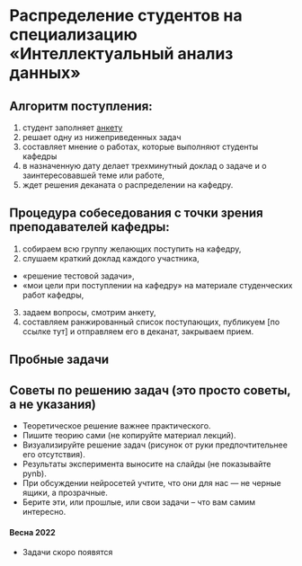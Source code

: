 # Распределение студентов на специализацию «Интеллектуальный анализ данных»

## Алгоритм поступления:

1. студент заполняет [анкету](http://bit.ly/1lFrFha)
2. решает одну из нижеприведенных задач
3. составляет мнение о работах, которые выполняют студенты кафедры
4. в назначенную дату делает трехминутный доклад о задаче и о заинтересовавшей теме или работе,
5. ждет решения деканата о распределении на кафедру.

## Процедура собеседования с точки зрения преподавателей кафедры:
1. cобираем всю группу желающих поступить на кафедру,
2. слушаем краткий доклад каждого участника,
  - «решение тестовой задачи»,
  - «мои цели при поступлении на кафедру» на материале студенческих работ кафедры,
3. задаем вопросы, смотрим анкету,
4. составляем ранжированный список поступающих, публикуем [по ссылке тут] и отправляем его в деканат, закрываем прием.

## Пробные задачи

## Советы по решению задач (это просто советы, а не указания)
- Теоретическое решение важнее практического.
- Пишите теорию сами (не копируйте материал лекций).
- Визуализируйте решение задач (рисунок от руки предпочтительнее его отсутствия).
- Результаты эксперимента выносите на слайды (не показывайте pynb).
- При обсуждении нейросетей учтите, что они для нас — не черные ящики, а прозрачные.
- Берите эти, или прошлые, или свои задачи – что вам самим интересно.

#### Весна 2022
- Задачи скоро появятся
